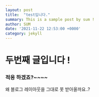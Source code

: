 ```yaml
---
layout: post
title:  "test입니다."
summary: This is a sample post by sum !
author: SUM
date: '2021-11-22 12:53:00 +0000'
category: jekyll
---
```


# 두번째 글입니다 !

### 적응 하겠죠?~~~~

왜 블로그 레이아웃을 그대로 못 받아올까요..?
